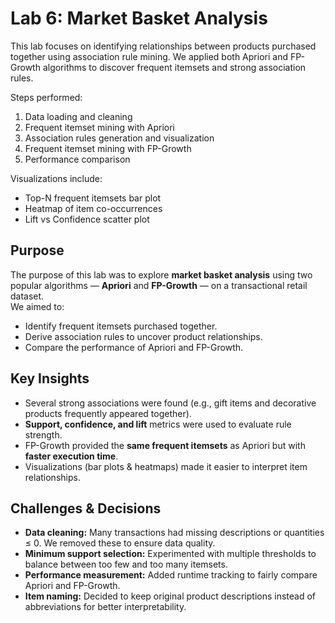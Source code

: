 # Lab 6: Market Basket Analysis

This lab focuses on identifying relationships between products purchased together using association rule mining.
We applied both Apriori and FP-Growth algorithms to discover frequent itemsets and strong association rules.

Steps performed:
1. Data loading and cleaning
2. Frequent itemset mining with Apriori
3. Association rules generation and visualization
4. Frequent itemset mining with FP-Growth
5. Performance comparison

Visualizations include:
- Top-N frequent itemsets bar plot
- Heatmap of item co-occurrences
- Lift vs Confidence scatter plot

## Purpose
The purpose of this lab was to explore **market basket analysis** using two popular algorithms — **Apriori** and **FP-Growth** — on a transactional retail dataset.  
We aimed to:
- Identify frequent itemsets purchased together.
- Derive association rules to uncover product relationships.
- Compare the performance of Apriori and FP-Growth.

## Key Insights
- Several strong associations were found (e.g., gift items and decorative products frequently appeared together).
- **Support, confidence, and lift** metrics were used to evaluate rule strength.
- FP-Growth provided the **same frequent itemsets** as Apriori but with **faster execution time**.
- Visualizations (bar plots & heatmaps) made it easier to interpret item relationships.

## Challenges & Decisions
- **Data cleaning:** Many transactions had missing descriptions or quantities ≤ 0. We removed these to ensure data quality.
- **Minimum support selection:** Experimented with multiple thresholds to balance between too few and too many itemsets.
- **Performance measurement:** Added runtime tracking to fairly compare Apriori and FP-Growth.
- **Item naming:** Decided to keep original product descriptions instead of abbreviations for better interpretability.